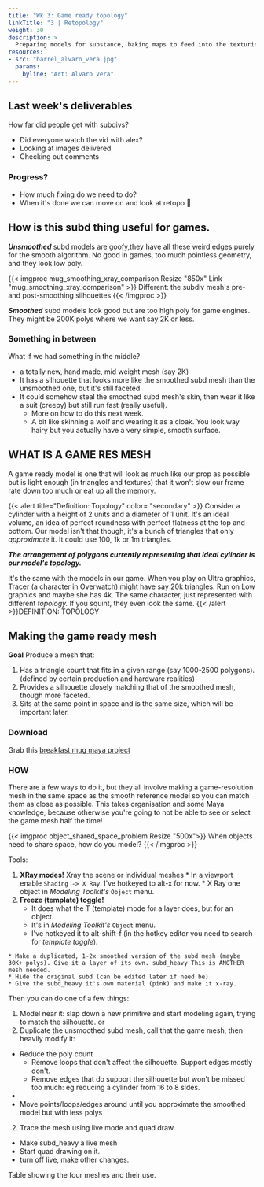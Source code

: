 ```yaml
---
title: "Wk 3: Game ready topology"
linkTitle: "3 | Retopology"
weight: 30
description: >
  Preparing models for substance, baking maps to feed into the texturing process.
resources:
- src: "barrel_alvaro_vera.jpg"
  params:
    byline: "Art: Alvaro Vera"
---
```


## Last week's deliverables
How far did people get with subdivs?
* Did everyone watch the vid with alex?
* Looking at images delivered
* Checking out comments
    
### Progress?
* How much fixing do we need to do? 
* When it's done we can move on and look at retopo 🎉

## How is this subd thing useful for games.
_**Unsmoothed**_ subd models are goofy,they have all these weird edges purely for the smooth algorithm. No good in games, too much pointless geometry, and they look low poly.

{{< imgproc mug_smoothing_xray_comparison Resize "850x" Link "mug_smoothing_xray_comparison" >}}
Different: the subdiv mesh's pre- and post-smoothing silhouettes
{{< /imgproc >}}

**_Smoothed_** subd models look good but are too high poly for game engines. They might be 200K polys where we want say 2K or less.

### Something in between

What if we had something in the middle? 
  * a totally new, hand made, mid weight mesh (say 2K)
  * It has a silhouette that looks more like the smoothed subd mesh than the unsmoothed one, but it's still faceted.
  * It could somehow steal the smoothed subd mesh's skin, then wear it like a suit (creepy) but still run fast (really useful). 
    * More on how to do this next week.
    * A bit like skinning a wolf and wearing it as a cloak. You look way hairy but you actually have a very simple, smooth surface.
  
## WHAT IS A GAME RES MESH
  
A game ready model is one that will look as much like our prop as possible but is light enough (in triangles and textures) that it won't slow our frame rate down too much or eat up all the memory.

{{< alert title="Definition: Topology" color= "secondary" >}}
Consider a cylinder with a height of 2 units and a diameter of 1 unit. It's an ideal volume, an idea of perfect roundness with perfect flatness at the top and bottom. Our model isn't that though, it's a bunch of triangles that only _approximate_ it. It could use 100, 1k or 1m triangles. 

_**The arrangement of polygons currently representing that ideal cylinder is our model's topology.**_

It's the same with the models in our game. When you play on Ultra graphics, Tracer (a character in Overwatch) might have say 20k triangles. Run on Low graphics and maybe she has 4k. The same character, just represented with different _topology._ If you squint, they even look the same.
{{< /alert >}}DEFINITION: TOPOLOGY

## Making the game ready mesh
  
**Goal** Produce a mesh that:
1. Has a triangle count that fits in a given range (say 1000-2500 polygons). (defined by certain production and hardware realities)
2. Provides a silhouette closely matching that of the smoothed mesh, though more faceted.
3. Sits at the same point in space and is the same size, which will be important later.

### Download
Grab this [breakfast mug maya project](week3_breakfast.zip)

### HOW
There are a few ways to do it, but they all involve making a game-resolution mesh in the same space as the smooth reference model so you can match them as close as possible.
This takes organisation and some Maya knowledge, because otherwise you're going to not be able to see or select the game mesh half the time!

{{< imgproc object_shared_space_problem Resize "500x">}}
When objects need to share space, how do you model?
{{< /imgproc >}}

Tools:
  1. **XRay modes!** Xray the scene or individual meshes
    * In a viewport enable `Shading -> X Ray`. I've hotkeyed to alt-x for now.
    * X Ray one object in _Modeling Toolkit's_ `Object` menu.
  2. **Freeze (template) toggle!**
      * It does what the T (template) mode for a layer does, but for an object.
      * It's in _Modeling Toolkit's_ `Object` menu.
      * I've hotkeyed it to alt-shift-f (in the hotkey editor you need to search for _template toggle_).

    * Make a duplicated, 1-2x smoothed version of the subd mesh (maybe 30K+ polys). Give it a layer of its own. subd_heavy This is ANOTHER mesh needed.
    * Hide the original subd (can be edited later if need be)
    * Give the subd_heavy it's own material (pink) and make it x-ray.

Then you can do one of a few things:
      
1. Model near it: slap down a new primitive and start modeling again, trying to match the silhouette.
or
2. Duplicate the unsmoothed subd mesh, call that the game mesh, then heavily modify it:
  * Reduce the poly count
    * Remove loops that don't affect the silhouette. Support edges mostly don't.
    * Remove edges that do support the silhouette but won't be missed too much: eg reducing a cylinder from 16 to 8 sides.
  * 
  * Move points/loops/edges around until you approximate the smoothed model but with less polys
2. Trace the mesh using live mode and quad draw.
* Make subd_heavy a live mesh
* Start quad drawing on it.
* turn off live, make other changes.

 Table showing the four meshes and their use.

<!--
## Overview

* Talking [week 2](../week2/#deliverable-this-week) homework
* Tips for modeling Challenges
* Learning how to go from modeling to baking and texturing
  * Looking through joystick files
  * Game res model vs subd
  * UV unwrapping for a good normal map bake
  * Substance import/bake
  * Basic material application

### Download This Project

{{< imgproc joystick_high_low_maya Resize "600x" >}}
Blue is subd, pink is game resolution.
{{< /imgproc >}}

I pushed on with the arcade style joystick controller during the week. We'll look through it this week and I'll work on the box section to demonstrate the workflow.

<a class="btn btn-lg btn-primary mr-3 mb-4" href="https://laureateaus-my.sharepoint.com/:u:/g/personal/daniel_mcgillick_laureate_edu_au/ETZ9nYhG-4dKouOgkoFIvDcBiB5P5gzcmCGe1iREAwD-hA?e=oMkiD0">Joystick Project Zip<i class="fas fa-arrow-alt-circle-right ml-2"></i></a>

## Week 2 Deliverables

Previously you submitted your choice of concept to the forum. This week, you submitted a plan and your subd and game res models.

[week 2](../week2/#deliverable-this-week)

Let's have a look at the forum.

### Modeling Challenges We Encountered

Modeling is something that'll always present challenges, and you'll be forever improving.

### Topology Help

How do we stick to quads? We constantly reach areas that would be solved with a quick triangle. 
* How do other people handle these problems?
* Can we hide triangles? Ngons? 

Tens of thousands of artists have been out there there modeling every day for decades, lean on them:
* [My Topology Pinterest board](https://www.pinterest.com.au/dmacdraws/topology/)
* [Polycount thread about high res modelling problems](https://polycount.com/discussion/56014/how-the-f-do-i-model-this-reply-for-help-with-specific-shapes-post-attempt-before-asking/p127)  
* Google, Youtube, Gumroad!
  
#### Paintovers

Modelling is slow and destructive, not great for quick iterations.

Painting:  
  1. Take greyscale screenshots
  2. Do a rough linework layer if needed
  3. Paint basic light planes with 3 or 4 tones to create your new form
  4. Refine, try multiple options
  5. Assess what needs maya modelling, what can be done with stamping/normal maps (embossed text, panels)
  5. Implement modelling changes in maya

{{< imgcard commander_draw_over Link "commander_draw_over.png">}}
For the first pass a draw-over might be more in your comfort zone.
{{< /imgcard >}}

## How it all works

We create two sets of meshes in Maya, then take them to painter. One set survive as the game meshes, the others (subds) are just used to generate normal maps.

### Meshes in Maya

We create **two kinds** of meshes inside Maya. 
1. The **subd** meshes (button and trim) are in **blue**. 
2. The **pink** button and trim are **two new meshes**, which will go in the game.

**Note**: The same blue button and trim (outer ring) meshes **appear twice** in the next image: normal view and smooth preview.

{{< imgcard a_button_and_trim_meshes_all Link "a_button_and_trim_meshes_all.png">}}
Smoothed and unsmoothed views of the subd meshes (button and trim) and one view of the game meshes (button and trim)
{{< /imgcard >}}

1. **Subd meshes**
   * `a_button_trim_subd` and `a_button_subd`
   * We view them in normal mode (press `1`) and smoothed mode `3`. 
   * To **control** how it looks when smoothed, we **add** loops and edges to it.
   * It has more geometry than we need in the game, even when viewed in normal view, because of the extra loops and edges.
   * We try to stick to **quads** (rectangles) that **flow** around the model.
   * When _Maya_ **exports** this mesh it **subdivides** it several times, creating a very large number polygons.
   * **DO not need UV maps**. These only exist to be **analysed and discarded** by _Substance Painter_ in the creation of normal maps, which will be applied to the game mesh.
2. **Game meshes**. 
   * `a_button_trim_game` and `a_button_game`
   * These are never smoothed
   * They have a similar silhouette to the smooth-view subd meshes
   * They have **fewer polygons** than their equivalent subd mesh (even unsmoothed). This **improves frame rate**.
   * Triangles are no problem
   * They will go in the game and use a normal map.
   * To accept the normal map **game meshes need to be UV mapped.**

{{% alert title="Disambiguation: button and trim " color= "primary" %}}
The button and trim are two meshes used to create a whole button unit. Each has a subd variant and a game variant.

<img src="a_button_game_meshes.png" width="250" />

`a_button_game` and `a_button_trim_game` meshes shown separately.
{{% /alert %}}

### Meshes In Painter

We create a new project with the game meshes `a_button_game` and `a_button_trim_game` (the ring around the button), then bake normal maps for them by analysing and discarding the subd meshes.

{{< imgcard button_a_game_meshes_painter Link "button_a_game_meshes_painter.png">}}
Four views of the same two meshes in Painter, <code>a_button_game</code> and <code>a_button_trim_game</code>
{{< /imgcard >}}

{{< imgproc button_a_in_normals Resize "400x" Link "button_a_in_normals.png">}}
Here are some snippets of the normal map representing the button
{{< /imgproc >}}


## UV Mapping

You only need **UV maps on your game mesh**. Your subd mesh dos not need them.

1. Create starting UVs with Camera Projection
2. Select edges to create seams, delineate UV islands
3. Unfold (automated)
4. View checkerboard texture and uv distortion info to assess results
5. Repeat steps 2 through 4 to remove as much distortion in checkers as possible
6. Layout/Arrange islands to reduce wasted texture (part automated, part manual)

{{< alert title="Critical: Freezing, Deleting History" color= "danger" >}}
Modify -> Freeze transforms [] the scale and rotation on (first) all your objects and (second) all your groups. Any scaling and rotation will make <i>unfold</i> and <i>layout</i> produce skewed/uneven results.

<i>Edit->Delete all by type -> history</i>, _unfold_ and _layout_ will be easily derailed by history.
{{< /alert >}}

### Hard And Soft Edges For Normal Mapping

{{< imgcard texture_borders_hardened Link "texture_borders_hardened.png">}}
Soft inner edges, hard texture border edges.
{{< /imgcard >}}

{{< alert title="Definitions" color= "warning" >}}
<i><b>Texture Border:</b></i> Any edge of the model that has a uv cut/seam. The edges of uv shells/islands.
<i><b>UV Shell/Island:</b></i> Polygons fully separated from others by UV cut/seam. They'll remain together when unfolded in the UV editor.
{{< /alert >}}

## Exporting For Substance

### Export FBX

Before you export:
* Use one material on all game res assets: game_meshes_mat
* Ensure your UVs all fit within 0-1 uv space (the first square)
* _Freeze_ scale and rotation on all models (_modify -> freeze transforms -> [ ]_)
* Select all _subd meshes and **press** `3` for _smooth preview_
* Add _subdiv to the end of all your subd mesh names (eg sign_frame_subd, cable_subd)
* Add _game to the end of all your game mesh names (eg sign_frame_game, cable_game)

{{< imgcard mesh_naming_outliner Link "mesh_naming_outliner.png" >}}
Identical names with different suffixes
{{< /imgcard >}}

* export all subd meshes together as a single file (eg `joystick_parts_subd.fbx`)
* export game meshes together (eg `joystick_parts_game.fbx`)

{{< imgcard maya_export_fbx_subd_painter Link "maya_export_fbx_subd_painter.png" >}}
One file for all your <code>_subd</code> and <code>_game</code> suffixes. Note file sizes difference.
{{< /imgcard >}}

* Exporting subds with smoothing automatically applied
* Tangents and binormals
{{< imgcard maya_export_fbx_settings Link "maya_export_fbx_settings.png" >}}
These settings are for both subd meshes export and game meshes export.
{{< /imgcard >}}


-->